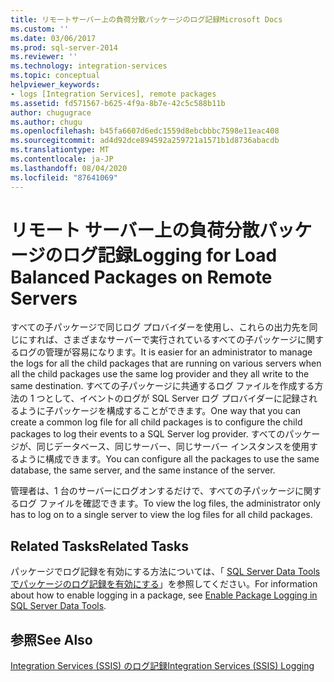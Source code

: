 ```yaml
---
title: リモートサーバー上の負荷分散パッケージのログ記録Microsoft Docs
ms.custom: ''
ms.date: 03/06/2017
ms.prod: sql-server-2014
ms.reviewer: ''
ms.technology: integration-services
ms.topic: conceptual
helpviewer_keywords:
- logs [Integration Services], remote packages
ms.assetid: fd571567-b625-4f9a-8b7e-42c5c588b11b
author: chugugrace
ms.author: chugu
ms.openlocfilehash: b45fa6607d6edc1559d8ebcbbbc7598e11eac408
ms.sourcegitcommit: ad4d92dce894592a259721a1571b1d8736abacdb
ms.translationtype: MT
ms.contentlocale: ja-JP
ms.lasthandoff: 08/04/2020
ms.locfileid: "87641069"
---
```

# <a name="logging-for-load-balanced-packages-on-remote-servers"></a><span data-ttu-id="70478-102">リモート サーバー上の負荷分散パッケージのログ記録</span><span class="sxs-lookup"><span data-stu-id="70478-102">Logging for Load Balanced Packages on Remote Servers</span></span>
  <span data-ttu-id="70478-103">すべての子パッケージで同じログ プロバイダーを使用し、これらの出力先を同じにすれば、さまざまなサーバーで実行されているすべての子パッケージに関するログの管理が容易になります。</span><span class="sxs-lookup"><span data-stu-id="70478-103">It is easier for an administrator to manage the logs for all the child packages that are running on various servers when all the child packages use the same log provider and they all write to the same destination.</span></span> <span data-ttu-id="70478-104">すべての子パッケージに共通するログ ファイルを作成する方法の 1 つとして、イベントのログが SQL Server ログ プロバイダーに記録されるように子パッケージを構成することができます。</span><span class="sxs-lookup"><span data-stu-id="70478-104">One way that you can create a common log file for all child packages is to configure the child packages to log their events to a SQL Server log provider.</span></span> <span data-ttu-id="70478-105">すべてのパッケージが、同じデータベース、同じサーバー、同じサーバー インスタンスを使用するように構成できます。</span><span class="sxs-lookup"><span data-stu-id="70478-105">You can configure all the packages to use the same database, the same server, and the same instance of the server.</span></span>  
  
 <span data-ttu-id="70478-106">管理者は、1 台のサーバーにログオンするだけで、すべての子パッケージに関するログ ファイルを確認できます。</span><span class="sxs-lookup"><span data-stu-id="70478-106">To view the log files, the administrator only has to log on to a single server to view the log files for all child packages.</span></span>  
  
## <a name="related-tasks"></a><span data-ttu-id="70478-107">Related Tasks</span><span class="sxs-lookup"><span data-stu-id="70478-107">Related Tasks</span></span>  
 <span data-ttu-id="70478-108">パッケージでログ記録を有効にする方法については、「 [SQL Server Data Tools でパッケージのログ記録を有効にする](../../2014/integration-services/enable-package-logging-in-sql-server-data-tools.md)」を参照してください。</span><span class="sxs-lookup"><span data-stu-id="70478-108">For information about how to enable logging in a package, see [Enable Package Logging in SQL Server Data Tools](../../2014/integration-services/enable-package-logging-in-sql-server-data-tools.md).</span></span>  
  
## <a name="see-also"></a><span data-ttu-id="70478-109">参照</span><span class="sxs-lookup"><span data-stu-id="70478-109">See Also</span></span>  
 [<span data-ttu-id="70478-110">Integration Services &#40;SSIS&#41; のログ記録</span><span class="sxs-lookup"><span data-stu-id="70478-110">Integration Services &#40;SSIS&#41; Logging</span></span>](performance/integration-services-ssis-logging.md)  
  
  
